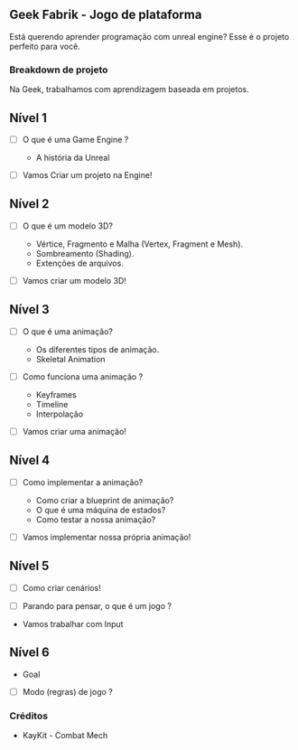 ## Geek Fabrik - Jogo de plataforma 
Está querendo aprender programação com unreal engine? Esse é o projeto perfeito para você. 


### Breakdown de projeto

Na Geek, trabalhamos com aprendizagem baseada em projetos. 


## Nível 1 
- [ ] O que é uma Game Engine ? 
    - A história da Unreal

- [ ] Vamos Criar um projeto na Engine! 

## Nível 2 
- [ ] O que é um modelo 3D? 
    - Vértice, Fragmento e Malha (Vertex, Fragment e Mesh).
    - Sombreamento (Shading). 
    - Extenções de arquivos. 

- [ ] Vamos criar um modelo 3D!

## Nível 3 
- [ ] O que é uma animação? 
    - Os diferentes tipos de animação. 
    - Skeletal Animation

- [ ] Como funciona uma animação ?
     - Keyframes
     - Timeline
     - Interpolação

- [ ] Vamos criar uma animação!

## Nível 4 
- [ ] Como implementar a animação? 
    - Como criar a blueprint de animação? 
    - O que é uma máquina de estados?
    - Como testar a nossa animação?

- [ ] Vamos implementar nossa própria animação!


## Nível 5 

- [ ] Como criar cenários!

- [ ] Parando para pensar, o que é um jogo ? 
- Vamos trabalhar com Input


## Nível 6
- Goal
- [ ] Modo (regras) de jogo ?




### Créditos
- KayKit - Combat Mech 